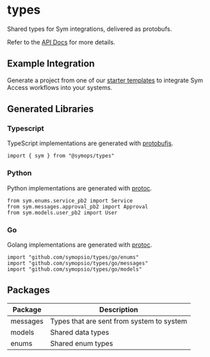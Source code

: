 # types

Shared types for Sym integrations, delivered as protobufs.

Refer to the [API Docs](docs/index.md) for more details.

## Example Integration

Generate a project from one of our [starter templates](https://github.com/symopsio/serverless-templates) to integrate Sym Access workflows into your systems.

## Generated Libraries

### Typescript

TypeScript implementations are generated with [protobufjs](https://github.com/protobufjs/protobuf.js).

`import { sym } from "@symops/types"`

### Python

Python implementations are generated with [protoc](https://developers.google.com/protocol-buffers/docs/reference/python-generated).

```
from sym.enums.service_pb2 import Service
from sym.messages.approval_pb2 import Approval
from sym.models.user_pb2 import User
```

### Go

Golang implementations are generated with [protoc](https://developers.google.com/protocol-buffers/docs/reference/go-generated).

```
import "github.com/symopsio/types/go/enums"
import "github.com/symopsio/types/go/messages"
import "github.com/symopsio/types/go/models"
```

## Packages

| Package | Description |
| ------- | ----------- |
| messages | Types that are sent from system to system |
| models | Shared data types |
| enums | Shared enum types |


